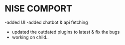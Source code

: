 
# NISE COMPORT

-added UI
-added chatbot & api fetching
- updated the outdated plugins to latest & fix the bugs
- working on child..
